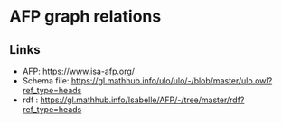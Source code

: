 # AFP graph relations


## Links

- AFP: https://www.isa-afp.org/
- Schema file: https://gl.mathhub.info/ulo/ulo/-/blob/master/ulo.owl?ref_type=heads
- rdf : https://gl.mathhub.info/Isabelle/AFP/-/tree/master/rdf?ref_type=heads